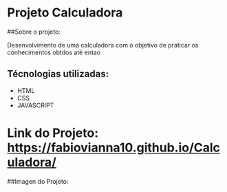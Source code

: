 # Projeto Calculadora

##Sobre o projeto:

Desenvolvimento de uma calculadora com o objetivo de praticar os conhecimentos obtdos até entao



## Técnologias utilizadas:

- HTML
- CSS
- JAVASCRIPT

# Link do Projeto: https://fabiovianna10.github.io/Calculadora/


##Imagen do Projeto:









